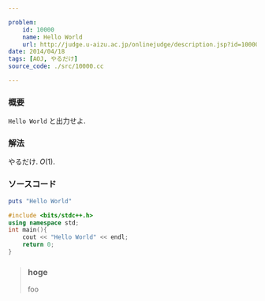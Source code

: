 ```yaml
---

problem:
    id: 10000
    name: Hello World
    url: http://judge.u-aizu.ac.jp/onlinejudge/description.jsp?id=10000
date: 2014/04/18
tags: [AOJ, やるだけ]
source_code: ./src/10000.cc

---
```


### 概要

``Hello World`` と出力せよ.

### 解法

やるだけ. $O(1)$.

### ソースコード

~~~ ruby
puts "Hello World"
~~~

~~~ cpp
#include <bits/stdc++.h>
using namespace std;
int main(){
    cout << "Hello World" << endl;
    return 0;
}
~~~

> ### hoge
>
> foo

<div class="fold" style="display: none;">
fizz buzz

~~~ cpp
#include<bits/stdc++.h>
using namespace std;
int main(){ return 0; }
~~~
</div>

